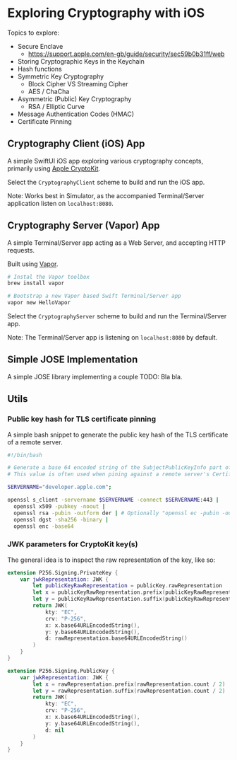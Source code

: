 # Exploring Cryptography with iOS

Topics to explore:

- Secure Enclave
  - https://support.apple.com/en-gb/guide/security/sec59b0b31ff/web
- Storing Cryptographic Keys in the Keychain
- Hash functions
- Symmetric Key Cryptography
  - Block Cipher VS Streaming Cipher
  - AES / ChaCha
- Asymmetric (Public) Key Cryptography
  - RSA / Elliptic Curve
- Message Authentication Codes (HMAC)
- Certificate Pinning

## Cryptography Client (iOS) App

A simple SwiftUI iOS app exploring various cryptography concepts,
primarily using [Apple CryptoKit](https://developer.apple.com/documentation/cryptokit/).

Select the `CryptographyClient` scheme to build and run the iOS app.

Note: Works best in Simulator, as the accompanied Terminal/Server application listen on `localhost:8080`.

## Cryptography Server (Vapor) App

A simple Terminal/Server app acting as a Web Server, and accepting HTTP requests.

Built using [Vapor](https://docs.vapor.codes/).

```bash
# Instal the Vapor toolbox
brew install vapor

# Bootstrap a new Vapor based Swift Terminal/Server app
vapor new HelloVapor
```

Select the `CryptographyServer` scheme to build and run the Terminal/Server app.

Note: The Terminal/Server app is listening on `localhost:8080` by default.

## Simple JOSE Implementation

A simple JOSE library implementing a couple TODO: Bla bla.

## Utils

### Public key hash for TLS certificate pinning

A simple bash snippet to generate the public key hash of the TLS certificate of a remote server.

```bash
#!/bin/bash

# Generate a base 64 encoded string of the SubjectPublicKeyInfo part of a remote server's TLS certificate.
# This value is often used when pining against a remote server's Certificate (Public Key Pinning).

SERVERNAME="developer.apple.com";

openssl s_client -servername $SERVERNAME -connect $SERVERNAME:443 |
  openssl x509 -pubkey -noout |
  openssl rsa -pubin -outform der | # Optionally "openssl ec -pubin -outform der" if the key used in the Certificate is an Elliptic Curve.
  openssl dgst -sha256 -binary |
  openssl enc -base64
```

### JWK parameters for CryptoKit key(s)

The general idea is to inspect the raw representation of the key, like so:

```swift
extension P256.Signing.PrivateKey {
    var jwkRepresentation: JWK {
        let publicKeyRawRepresentation = publicKey.rawRepresentation
        let x = publicKeyRawRepresentation.prefix(publicKeyRawRepresentation.count / 2)
        let y = publicKeyRawRepresentation.suffix(publicKeyRawRepresentation.count / 2)
        return JWK(
            kty: "EC",
            crv: "P-256",
            x: x.base64URLEncodedString(),
            y: y.base64URLEncodedString(),
            d: rawRepresentation.base64URLEncodedString()
        )
    }
}

extension P256.Signing.PublicKey {
    var jwkRepresentation: JWK {
        let x = rawRepresentation.prefix(rawRepresentation.count / 2)
        let y = rawRepresentation.suffix(rawRepresentation.count / 2)
        return JWK(
            kty: "EC",
            crv: "P-256",
            x: x.base64URLEncodedString(),
            y: y.base64URLEncodedString(),
            d: nil
        )
    }
}
```
